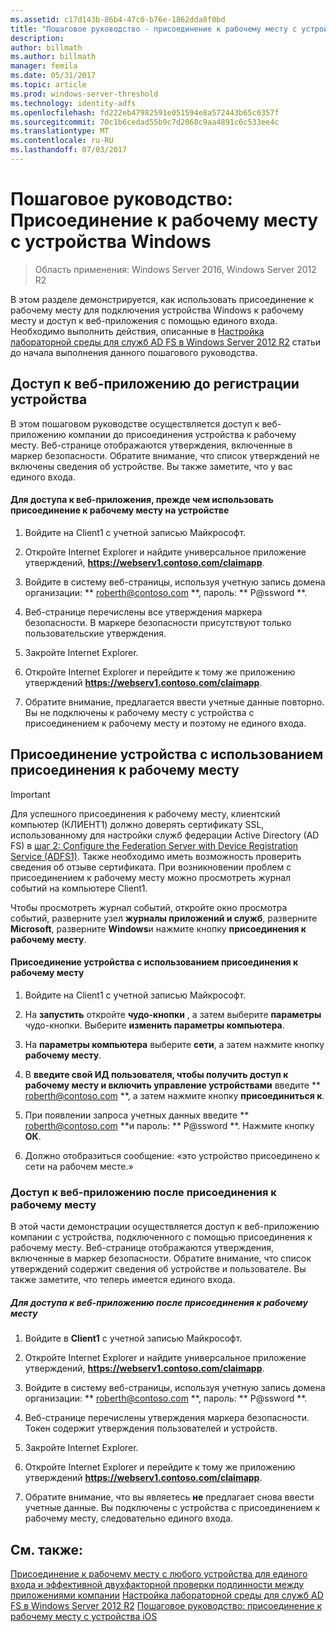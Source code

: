 ```yaml
---
ms.assetid: c17d143b-86b4-47c0-b76e-1862dda8f0bd
title: "Пошаговое руководство - присоединение к рабочему месту с устройства Windows"
description: 
author: billmath
ms.author: billmath
manager: femila
ms.date: 05/31/2017
ms.topic: article
ms.prod: windows-server-threshold
ms.technology: identity-adfs
ms.openlocfilehash: fd222eb47982591e051594e8a572443b65c0357f
ms.sourcegitcommit: 70c1b6cedad55b9c7d2068c9aa4891c6c533ee4c
ms.translationtype: MT
ms.contentlocale: ru-RU
ms.lasthandoff: 07/03/2017
---
```

# <a name="walkthrough-workplace-join-with-a-windows-device"></a>Пошаговое руководство: Присоединение к рабочему месту с устройства Windows

>Область применения: Windows Server 2016, Windows Server 2012 R2

В этом разделе демонстрируется, как использовать присоединение к рабочему месту для подключения устройства Windows к рабочему месту и доступ к веб-приложения с помощью единого входа. Необходимо выполнить действия, описанные в [Настройка лабораторной среды для служб AD FS в Windows Server 2012 R2](../deployment/Set-up-the-lab-environment-for-AD-FS-in-Windows-Server-2012-R2.md) статьи до начала выполнения данного пошагового руководства.

## <a name="access-the-web-application-before-device-registration"></a>Доступ к веб-приложению до регистрации устройства
В этом пошаговом руководстве осуществляется доступ к веб-приложению компании до присоединения устройства к рабочему месту. Веб-странице отображаются утверждения, включенные в маркер безопасности. Обратите внимание, что список утверждений не включены сведения об устройстве. Вы также заметите, что у вас единого входа.

#### <a name="to-access-the-web-application-before-you-use-workplace-join-on-your-device"></a>Для доступа к веб-приложения, прежде чем использовать присоединение к рабочему месту на устройстве

1.  Войдите на Client1 с учетной записью Майкрософт.

2.  Откройте Internet Explorer и найдите универсальное приложение утверждений, **https://webserv1.contoso.com/claimapp**.

3.  Войдите в систему веб-страницы, используя учетную запись домена организации: ** roberth@contoso.com **, пароль: ** P@ssword **.

4.  Веб-странице перечислены все утверждения маркера безопасности. В маркере безопасности присутствуют только пользовательские утверждения.

5.  Закройте Internet Explorer.

6.  Откройте Internet Explorer и перейдите к тому же приложению утверждений **https://webserv1.contoso.com/claimapp**.

7.  Обратите внимание, предлагается ввести учетные данные повторно. Вы не подключены к рабочему месту с устройства с присоединением к рабочему месту и поэтому не единого входа.

## <a name="join-your-device-with-workplace-join"></a>Присоединение устройства с использованием присоединения к рабочему месту

> [!IMPORTANT]
> Для успешного присоединения к рабочему месту, клиентский компьютер (КЛИЕНТ1) должно доверять сертификату SSL, использованному для настройки служб федерации Active Directory (AD FS) в [шаг 2: Configure the Federation Server with Device Registration Service (ADFS1)](../deployment/Set-up-the-lab-environment-for-AD-FS-in-Windows-Server-2012-R2.md#BKMK_4). Также необходимо иметь возможность проверить сведения об отзыве сертификата. При возникновении проблем с присоединением к рабочему месту можно просмотреть журнал событий на компьютере Client1.
> 
> Чтобы просмотреть журнал событий, откройте окно просмотра событий, разверните узел **журналы приложений и служб**, разверните **Microsoft**, разверните **Windows**и нажмите кнопку **присоединения к рабочему месту**.

#### <a name="to-join-your-device-with-workplace-join"></a>Присоединение устройства с использованием присоединения к рабочему месту

1.  Войдите на Client1 с учетной записью Майкрософт.

2.  На **запустить** откройте **чудо-кнопки** , а затем выберите **параметры** чудо-кнопки. Выберите **изменить параметры компьютера**.

3.  На **параметры компьютера** выберите **сети**, а затем нажмите кнопку **рабочему месту**.

4.  В **введите свой ИД пользователя, чтобы получить доступ к рабочему месту и включить управление устройствами** введите ** roberth@contoso.com **, а затем нажмите кнопку **присоединиться к**.

5.  При появлении запроса учетных данных введите ** roberth@contoso.com **и пароль: ** P@ssword **. Нажмите кнопку **ОК**.

6.  Должно отобразиться сообщение: «это устройство присоединено к сети на рабочем месте.»

### <a name="access-the-web-application-after-joining-the-workplace"></a>Доступ к веб-приложению после присоединения к рабочему месту
В этой части демонстрации осуществляется доступ к веб-приложению компании с устройства, подключенного с помощью присоединения к рабочему месту. Веб-странице отображаются утверждения, включенные в маркер безопасности. Обратите внимание, что список утверждений содержит сведения об устройстве и пользователе. Вы также заметите, что теперь имеется единого входа.

##### <a name="to-access-the-web-application-after-joining-the-workplace"></a>Для доступа к веб-приложению после присоединения к рабочему месту

1.  Войдите в **Client1** с учетной записью Майкрософт.

2.  Откройте Internet Explorer и найдите универсальное приложение утверждений, **https://webserv1.contoso.com/claimapp**.

3.  Войдите в систему веб-страницы, используя учетную запись домена организации: ** roberth@contoso.com **, пароль: ** P@ssword **.

4.  Веб-странице перечислены утверждения маркера безопасности. Токен содержит утверждения пользователей и устройств.

5.  Закройте Internet Explorer.

6.  Откройте Internet Explorer и перейдите к тому же приложению утверждений **https://webserv1.contoso.com/claimapp**.

7.  Обратите внимание, что вы являетесь **не** предлагает снова ввести учетные данные. Вы подключены с устройства с присоединением к рабочему месту, следовательно единого входа.

## <a name="see-also"></a>См. также:
[Присоединение к рабочему месту с любого устройства для единого входа и эффективной двухфакторной проверки подлинности между приложениями компании](Join-to-Workplace-from-Any-Device-for-SSO-and-Seamless-Second-Factor-Authentication-Across-Company-Applications.md)
[Настройка лабораторной среды для служб AD FS в Windows Server 2012 R2](../deployment/Set-up-the-lab-environment-for-AD-FS-in-Windows-Server-2012-R2.md)
[Пошаговое руководство: присоединение к рабочему месту с устройства iOS](Walkthrough--Workplace-Join-with-an-iOS-Device.md)



